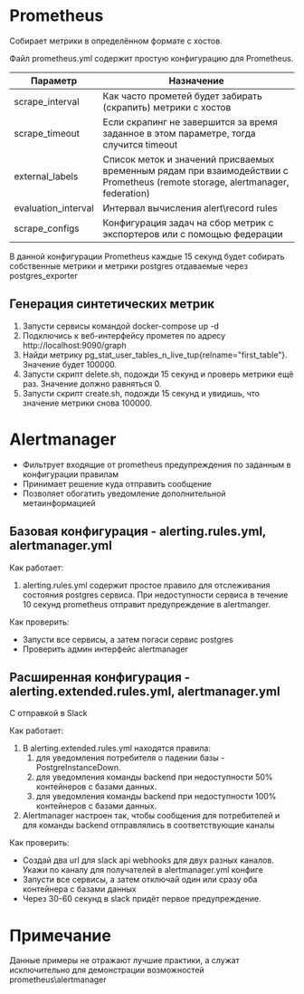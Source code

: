 # Prometheus

Собирает метрики в определённом формате с хостов.

Файл prometheus.yml содержит простую конфигурацию для Prometheus.

| Параметр            | Назначение                                                                                                                    |
|---------------------|-------------------------------------------------------------------------------------------------------------------------------|
| scrape_interval     | Как часто прометей будет забирать (скрапить) метрики с хостов                                                                 |
| scrape_timeout      | Если скрапинг не завершится за время заданное в этом параметре, тогда случится timeout                                        |
| external_labels     | Список меток и значений присваемых временным рядам при взаимодействии с Prometheus (remote storage, alertmanager, federation) |
| evaluation_interval | Интервал вычисления alert\record rules                                                                                        |
| scrape_configs      | Конфигурация задач на сбор метрик с экспортеров или с помощью федерации                                                       |

В данной конфигурации Prometheus каждые 15 секунд будет собирать собственные метрики и метрики postgres отдаваемые через postgres_exporter

## Генерация синтетических метрик

1. Запусти сервисы командой docker-compose up -d
2. Подключись к веб-интерфейсу прометея по адресу http://localhost:9090/graph
3. Найди метрику pg_stat_user_tables_n_live_tup{relname="first_table"}. Значение будет 100000.
4. Запусти скрипт delete.sh, подожди 15 секунд и проверь метрики ещё раз. Значение должно равняться 0.
5. Запусти скрипт create.sh, подожди 15 секунд и увидишь, что значение метрики снова 100000.

# Alertmanager

* Фильтрует входящие от prometheus предупреждения по заданным в конфигурации правилам
* Принимает решение куда отправить сообщение
* Позволяет обогатить уведомление дополнительной метаинформацией

## Базовая конфигурация - alerting.rules.yml, alertmanager.yml

Как работает:
1. alerting.rules.yml содержит простое правило для отслеживания состояния postgres сервиса.
   При недоступности сервиса в течение 10 секунд prometheus отправит предупреждение в alertmanger.

Как проверить:
* Запусти все сервисы, а затем погаси сервис postgres
* Проверить админ интерфейс alertmanager

## Расширенная конфигурация - alerting.extended.rules.yml, alertmanager.yml

С отправкой в Slack

Как работает:
1. В alerting.extended.rules.yml находятся правила:
   1. для уведомления потребителя о падении базы - PostgreInstanceDown.
   2. для уведомления команды backend при недоступности 50% контейнеров с базами данных.
   3. для уведомления команды backend при недоступности 100% контейнеров с базами данных.
2. Alertmanager настроен так, чтобы сообщения для потребителей и для команды backend отправлялись в соответствующие каналы

Как проверить:
* Создай два url для slack api webhooks для двух разных каналов. Укажи по каналу для получателей в alertmanager.yml конфиге 
* Запусти все сервисы, а затем отключай один или сразу оба контейнера с базами данных
* Через 30-60 секунд в slack придёт первое предупреждение.

# Примечание

Данные примеры не отражают лучшие практики, а служат исключительно для демонстрации возможностей prometheus\alertmanager